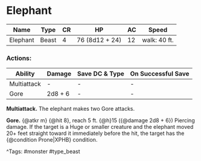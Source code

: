 # Elephant

| Name | Type | CR | HP | AC | Speed |
|------|------|----|----|----|-------|
| Elephant | Beast | 4 | 76 (8d12 + 24) | 12 | walk: 40 ft. |

### Actions:

| Ability | Damage | Save DC & Type | On Successful Save |
|---------|--------|----------------|--------------------|
| Multiattack | - | - | - |
| Gore | 2d8 + 6 | - | - |


**Multiattack.** The elephant makes two Gore attacks.

**Gore.** {@atkr m} {@hit 8}, reach 5 ft. {@h}15 ({@damage 2d8 + 6}) Piercing damage. If the target is a Huge or smaller creature and the elephant moved 20+ feet straight toward it immediately before the hit, the target has the {@condition Prone|XPHB} condition.

^Tags: #monster #type_beast